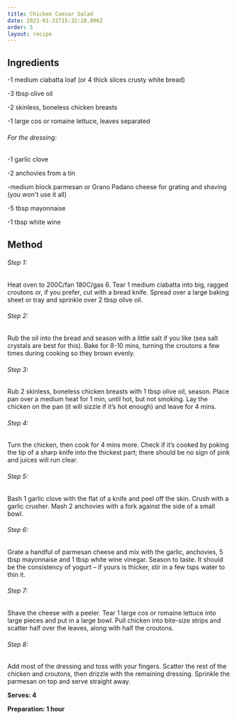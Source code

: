 ```yaml
---
title: Chicken Caesar Salad
date: 2023-01-31T15:32:28.896Z
order: 5
layout: recipe
---
```

## Ingredients

\-1 medium ciabatta loaf (or 4 thick slices crusty white bread)

\-3 tbsp olive oil

\-2 skinless, boneless chicken breasts

\-1 large cos or romaine lettuce, leaves separated

###### For the dressing:

\-1 garlic clove

\-2 anchovies from a tin

\-medium block parmesan or Grano Padano cheese for grating and shaving (you won't use it all)

\-5 tbsp mayonnaise

\-1 tbsp white wine 

## Method

###### Step 1:

Heat oven to 200C/fan 180C/gas 6. Tear 1 medium ciabatta into big, ragged croutons or, if you prefer, cut with a bread knife. Spread over a large baking sheet or tray and sprinkle over 2 tbsp olive oil.

###### Step 2:

Rub the oil into the bread and season with a little salt if you like (sea salt crystals are best for this). Bake for 8-10 mins, turning the croutons a few times during cooking so they brown evenly.

###### Step 3:

Rub 2 skinless, boneless chicken breasts with 1 tbsp olive oil, season. Place pan over a medium heat for 1 min, until hot, but not smoking. Lay the chicken on the pan (it will sizzle if it’s hot enough) and leave for 4 mins.

###### Step 4:

Turn the chicken, then cook for 4 mins more. Check if it’s cooked by poking the tip of a sharp knife into the thickest part; there should be no sign of pink and juices will run clear.

###### Step 5:

Bash 1 garlic clove with the flat of a knife and peel off the skin. Crush with a garlic crusher. Mash 2 anchovies with a fork against the side of a small bowl.

###### Step 6:

Grate a handful of parmesan cheese and mix with the garlic, anchovies, 5 tbsp mayonnaise and 1 tbsp white wine vinegar. Season to taste. It should be the consistency of yogurt – if yours is thicker, stir in a few tsps water to thin it.

###### Step 7:

Shave the cheese with a peeler. Tear 1 large cos or romaine lettuce into large pieces and put in a large bowl. Pull chicken into bite-size strips and scatter half over the leaves, along with half the croutons.

###### Step 8:

Add most of the dressing and toss with your fingers. Scatter the rest of the chicken and croutons, then drizzle with the remaining dressing. Sprinkle the parmesan on top and serve straight away.



**S﻿erves: 4**

**P﻿reparation: 1 hour**